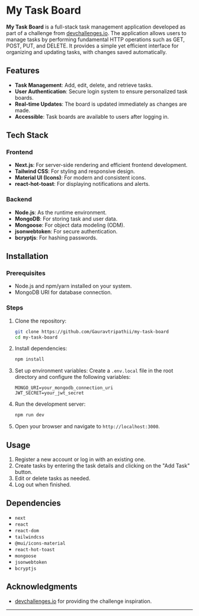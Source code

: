 # My Task Board

**My Task Board** is a full-stack task management application developed as part of a challenge from [devchallenges.io](https://devchallenges.io). The application allows users to manage tasks by performing fundamental HTTP operations such as GET, POST, PUT, and DELETE. It provides a simple yet efficient interface for organizing and updating tasks, with changes saved automatically.

## Features
- **Task Management**: Add, edit, delete, and retrieve tasks.
- **User Authentication**: Secure login system to ensure personalized task boards.
- **Real-time Updates**: The board is updated immediately as changes are made.
- **Accessible**: Task boards are available to users after logging in.

## Tech Stack
### Frontend
- **Next.js**: For server-side rendering and efficient frontend development.
- **Tailwind CSS**: For styling and responsive design.
- **Material UI (Icons)**: For modern and consistent icons.
- **react-hot-toast**: For displaying notifications and alerts.

### Backend
- **Node.js**: As the runtime environment.
- **MongoDB**: For storing task and user data.
- **Mongoose**: For object data modeling (ODM).
- **jsonwebtoken**: For secure authentication.
- **bcryptjs**: For hashing passwords.

## Installation
### Prerequisites
- Node.js and npm/yarn installed on your system.
- MongoDB URI for database connection.

### Steps
1. Clone the repository:
   ```bash
   git clone https://github.com/Gauravtripathii/my-task-board
   cd my-task-board
   ```

2. Install dependencies:
   ```bash
   npm install
   ```

3. Set up environment variables:
   Create a `.env.local` file in the root directory and configure the following variables:
   ```env
   MONGO_URI=your_mongodb_connection_uri
   JWT_SECRET=your_jwt_secret
   ```

4. Run the development server:
   ```bash
   npm run dev
   ```

5. Open your browser and navigate to `http://localhost:3000`.

## Usage
1. Register a new account or log in with an existing one.
2. Create tasks by entering the task details and clicking on the "Add Task" button.
3. Edit or delete tasks as needed.
4. Log out when finished.

## Dependencies
- `next`
- `react`
- `react-dom`
- `tailwindcss`
- `@mui/icons-material`
- `react-hot-toast`
- `mongoose`
- `jsonwebtoken`
- `bcryptjs`

## Acknowledgments
- [devchallenges.io](https://devchallenges.io) for providing the challenge inspiration.

---

